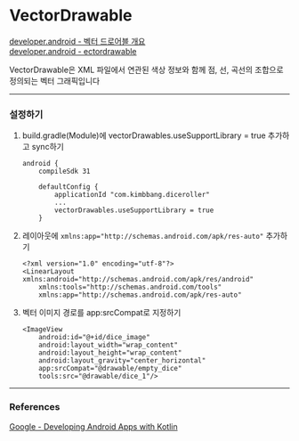 # VectorDrawable 

[developer.android - 벡터 드로어블 개요](https://developer.android.com/guide/topics/graphics/vector-drawable-resources)  
[developer.android - ectordrawable](https://developer.android.com/jetpack/androidx/releases/vectordrawable)

VectorDrawable은 XML 파일에서 연관된 색상 정보와 함께 점, 선, 곡선의 조합으로 정의되는 벡터 그래픽입니다

---

### 설정하기

1. build.gradle(Module)에 vectorDrawables.useSupportLibrary = true 추가하고 sync하기
    ```
    android {
        compileSdk 31

        defaultConfig {
            applicationId "com.kimbbang.diceroller"
            ...
            vectorDrawables.useSupportLibrary = true
        }
    ```
2. 레이아웃에 ```xmlns:app="http://schemas.android.com/apk/res-auto"``` 추가하기 
    ```
    <?xml version="1.0" encoding="utf-8"?>
    <LinearLayout xmlns:android="http://schemas.android.com/apk/res/android"
        xmlns:tools="http://schemas.android.com/tools"
        xmlns:app="http://schemas.android.com/apk/res-auto"
    ```

3. 벡터 이미지 경로를 app:srcCompat로 지정하기
    ```
    <ImageView
        android:id="@+id/dice_image"
        android:layout_width="wrap_content"
        android:layout_height="wrap_content"
        android:layout_gravity="center_horizontal"
        app:srcCompat="@drawable/empty_dice"
        tools:src="@drawable/dice_1"/>
    ```


---

### References
[Google - Developing Android Apps with Kotlin](https://www.udacity.com/course/developing-android-apps-with-kotlin--ud9012)    
